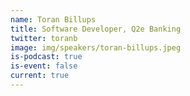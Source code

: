 ```yaml
---
name: Toran Billups
title: Software Developer, Q2e Banking
twitter: toranb
image: img/speakers/toran-billups.jpeg
is-podcast: true
is-event: false
current: true
---
```

